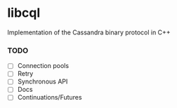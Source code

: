 libcql
======

Implementation of the Cassandra binary protocol in C++

### TODO
- [ ] Connection pools
- [ ] Retry
- [ ] Synchronous API
- [ ] Docs
- [ ] Continuations/Futures
